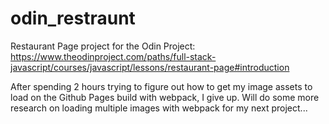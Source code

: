 # odin_restraunt
Restaurant Page project for the Odin Project: https://www.theodinproject.com/paths/full-stack-javascript/courses/javascript/lessons/restaurant-page#introduction

After spending 2 hours trying to figure out how to get my image assets to load on the Github Pages build with webpack, I give up. Will do some more research on loading multiple images with webpack for my next project...
